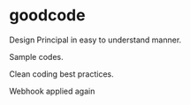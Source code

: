 # goodcode

Design Principal in easy to understand manner.

Sample codes.

Clean coding best practices.

Webhook applied again
